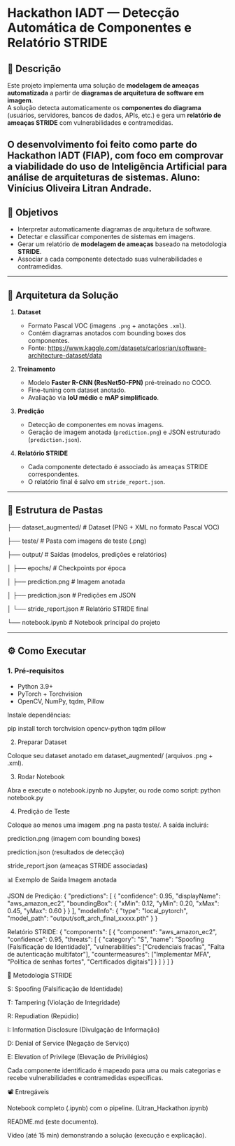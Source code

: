# Hackathon IADT — Detecção Automática de Componentes e Relatório STRIDE

## 📌 Descrição
Este projeto implementa uma solução de **modelagem de ameaças automatizada** a partir de **diagramas de arquitetura de software em imagem**.  
A solução detecta automaticamente os **componentes do diagrama** (usuários, servidores, bancos de dados, APIs, etc.) e gera um **relatório de ameaças STRIDE** com vulnerabilidades e contramedidas.

O desenvolvimento foi feito como parte do **Hackathon IADT (FIAP)**, com foco em comprovar a viabilidade do uso de **Inteligência Artificial** para análise de arquiteturas de sistemas.
Aluno: Vinícius Oliveira Litran Andrade.
---

## 🎯 Objetivos
- Interpretar automaticamente diagramas de arquitetura de software.
- Detectar e classificar componentes de sistemas em imagens.
- Gerar um relatório de **modelagem de ameaças** baseado na metodologia **STRIDE**.
- Associar a cada componente detectado suas vulnerabilidades e contramedidas.

---

## 🧩 Arquitetura da Solução
1. **Dataset**  
   - Formato Pascal VOC (imagens `.png` + anotações `.xml`).  
   - Contém diagramas anotados com bounding boxes dos componentes.
   - Fonte: https://www.kaggle.com/datasets/carlosrian/software-architecture-dataset/data

2. **Treinamento**  
   - Modelo **Faster R-CNN (ResNet50-FPN)** pré-treinado no COCO.  
   - Fine-tuning com dataset anotado.  
   - Avaliação via **IoU médio** e **mAP simplificado**.

3. **Predição**  
   - Detecção de componentes em novas imagens.  
   - Geração de imagem anotada (`prediction.png`) e JSON estruturado (`prediction.json`).

4. **Relatório STRIDE**  
   - Cada componente detectado é associado às ameaças STRIDE correspondentes.  
   - O relatório final é salvo em `stride_report.json`.

---

## 📂 Estrutura de Pastas
├── dataset_augmented/ # Dataset (PNG + XML no formato Pascal VOC)

├── teste/ # Pasta com imagens de teste (.png)

├── output/ # Saídas (modelos, predições e relatórios)

│ ├── epochs/ # Checkpoints por época

│ ├── prediction.png # Imagem anotada

│ ├── prediction.json # Predições em JSON

│ └── stride_report.json # Relatório STRIDE final

└── notebook.ipynb # Notebook principal do projeto

---

## ⚙️ Como Executar

### 1. Pré-requisitos
- Python 3.9+
- PyTorch + Torchvision
- OpenCV, NumPy, tqdm, Pillow

Instale dependências:

pip install torch torchvision opencv-python tqdm pillow

2. Preparar Dataset

Coloque seu dataset anotado em dataset_augmented/ (arquivos .png + .xml).

3. Rodar Notebook

Abra e execute o notebook.ipynb no Jupyter, ou rode como script:
python notebook.py

4. Predição de Teste

Coloque ao menos uma imagem .png na pasta teste/.
A saída incluirá:

prediction.png (imagem com bounding boxes)

prediction.json (resultados de detecção)

stride_report.json (ameaças STRIDE associadas)

📊 Exemplo de Saída
Imagem anotada

JSON de Predição:
{
  "predictions": [
    {
      "confidence": 0.95,
      "displayName": "aws_amazon_ec2",
      "boundingBox": { "xMin": 0.12, "yMin": 0.20, "xMax": 0.45, "yMax": 0.60 }
    }
  ],
  "modelInfo": {
    "type": "local_pytorch",
    "model_path": "output/soft_arch_final_xxxxx.pth"
  }
}

Relatório STRIDE:
{
  "components": [
    {
      "component": "aws_amazon_ec2",
      "confidence": 0.95,
      "threats": [
        {
          "category": "S",
          "name": "Spoofing (Falsificação de Identidade)",
          "vulnerabilities": ["Credenciais fracas", "Falta de autenticação multifator"],
          "countermeasures": ["Implementar MFA", "Política de senhas fortes", "Certificados digitais"]
        }
      ]
    }
  ]
}

🔐 Metodologia STRIDE

S: Spoofing (Falsificação de Identidade)

T: Tampering (Violação de Integridade)

R: Repudiation (Repúdio)

I: Information Disclosure (Divulgação de Informação)

D: Denial of Service (Negação de Serviço)

E: Elevation of Privilege (Elevação de Privilégios)

Cada componente identificado é mapeado para uma ou mais categorias e recebe vulnerabilidades e contramedidas específicas.

📽️ Entregáveis

Notebook completo (.ipynb) com o pipeline. (Litran_Hackathon.ipynb)

README.md (este documento).

Vídeo (até 15 min) demonstrando a solução (execução e explicação).
